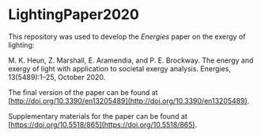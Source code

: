 # LightingPaper2020

This repository was used to develop the *Energies* paper on the exergy of lighting:

M. K. Heun, Z. Marshall, E. Aramendia, and P. E. Brockway. The energy and exergy of light with application to societal exergy analysis. Energies, 13(5489):1–25, October 2020.

The final version of the paper can be found at [http://doi.org/10.3390/en13205489](http://doi.org/10.3390/en13205489).

Supplementary materials for the paper can be found at [https://doi.org/10.5518/865](https://doi.org/10.5518/865).